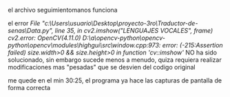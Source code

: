 el archivo seguimientomanos funciona

el error
*File "c:\Users\usuario\Desktop\proyecto-3ro\Traductor-de-senas\Data.py", line 35, in <module>
    cv2.imshow("LENGUAJES VOCALES", frame)
cv2.error: OpenCV(4.11.0) D:\a\opencv-python\opencv-python\opencv\modules\highgui\src\window.cpp:973: error: (-215:Assertion failed) size.width>0 && size.height>0 in function 'cv::imshow'*
NO ha sido solucionado, sin embargo sucede menos a menudo, quiza requiera realizar modificaciones mas "pesadas" que se desvien del codigo original

me quede en el min 30:25, el programa ya hace las capturas de pantalla de forma correcta 
